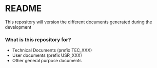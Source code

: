 # README #

This repository will version the different documents generated during the development 

### What is this repository for? ###

* Technical Documents (prefix TEC_XXX)
* User documents (prefix USR_XXX)
* Other general purpose documents
